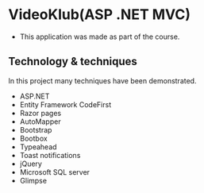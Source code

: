 # VideoKlub(ASP .NET MVC)

- This application was made as part of the course.

## Technology & techniques

In this project many techniques have been demonstrated. 
 - ASP.NET
 - Entity Framework CodeFirst
 - Razor pages
 - AutoMapper
 - Bootstrap
 - Bootbox
 - Typeahead
 - Toast notifications
 - jQuery
 - Microsoft SQL server
 - Glimpse
